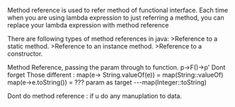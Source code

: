 Method reference is used to refer method of functional interface.
Each time when you are using lambda expression to just referring a method, you can replace your lambda expression with method reference

There are following types of method references in java:
    >Reference to a static method.
    >Reference to an instance method.
    >Reference to a constructor.

Method Reference, passing the param through to function.
p->F()->p'
Dont forget Those different :
map(e-> String.valueOf(e))  = map(String::valueOf)
map(e->e.toString()) =  ??? param as target ---map(Integer::toString)

Dont do method reference :
 if u do any manuplation to data.